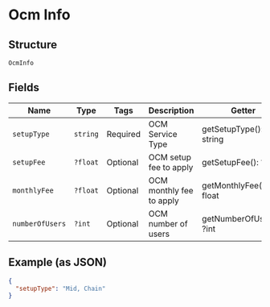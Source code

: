 
# Ocm Info

## Structure

`OcmInfo`

## Fields

| Name | Type | Tags | Description | Getter | Setter |
|  --- | --- | --- | --- | --- | --- |
| `setupType` | `string` | Required | OCM Service Type | getSetupType(): string | setSetupType(string setupType): void |
| `setupFee` | `?float` | Optional | OCM setup fee to apply | getSetupFee(): ?float | setSetupFee(?float setupFee): void |
| `monthlyFee` | `?float` | Optional | OCM monthly fee to apply | getMonthlyFee(): ?float | setMonthlyFee(?float monthlyFee): void |
| `numberOfUsers` | `?int` | Optional | OCM number of users | getNumberOfUsers(): ?int | setNumberOfUsers(?int numberOfUsers): void |

## Example (as JSON)

```json
{
  "setupType": "Mid, Chain"
}
```

